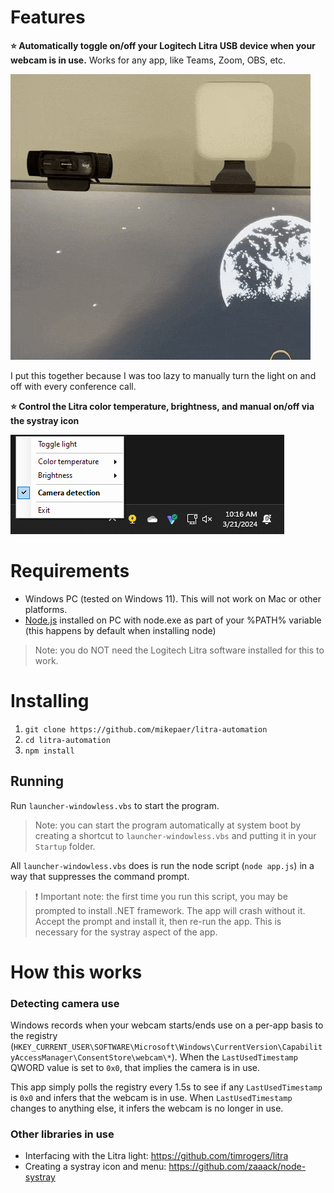 # Features
**⭐ Automatically toggle on/off your Logitech Litra USB device when your webcam is in use.** Works for any app, like Teams, Zoom, OBS, etc.

![Demo of Litra camera detection automation](readme-pictures/demo.gif)

I put this together because I was too lazy to manually turn the light on and off with every conference call. 

**⭐ Control the Litra color temperature, brightness, and manual on/off via the systray icon**

![Systray screenshot showing options Toggle Light, Color Temp, Brightness, and Camera Detection options](readme-pictures/image.png)


# Requirements
* Windows PC (tested on Windows 11). This will not work on Mac or other platforms.
* [Node.js](https://nodejs.org/en/download) installed on PC with node.exe as part of your %PATH% variable (this happens by default when installing node)

> Note: you do NOT need the Logitech Litra software installed for this to work.

# Installing
1. `git clone https://github.com/mikepaer/litra-automation`
2. `cd litra-automation`
3. `npm install`

## Running
Run `launcher-windowless.vbs` to start the program. 
> Note: you can start the program automatically at system boot by creating a shortcut to `launcher-windowless.vbs` and putting it in your `Startup` folder.

All `launcher-windowless.vbs` does is run the node script (`node app.js`) in a way that suppresses the command prompt.

> ❗ Important note: the first time you run this script, you may be prompted to install .NET framework. The app will crash without it. Accept the prompt and install it, then re-run the app. This is necessary for the systray aspect of the app.

# How this works
### Detecting camera use
Windows records when your webcam starts/ends use on a per-app basis to the registry (`HKEY_CURRENT_USER\SOFTWARE\Microsoft\Windows\CurrentVersion\CapabilityAccessManager\ConsentStore\webcam\*`). When the `LastUsedTimestamp` QWORD value is set to `0x0`, that implies the camera is in use.

This app simply polls the registry every 1.5s to see if any `LastUsedTimestamp` is `0x0` and infers that the webcam is in use. When `LastUsedTimestamp` changes to anything else, it infers the webcam is no longer in use. 

### Other libraries in use
* Interfacing with the Litra light: https://github.com/timrogers/litra
* Creating a systray icon and menu: https://github.com/zaaack/node-systray
